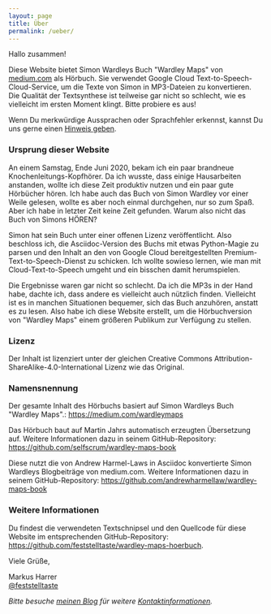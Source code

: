 ```yaml
---
layout: page
title: Über
permalink: /ueber/
---
```

Hallo zusammen!

Diese Website bietet Simon Wardleys Buch "Wardley Maps" von [medium.com](https://medium.com/wardleymaps) als Hörbuch.
Sie verwendet Google Cloud Text-to-Speech-Cloud-Service, um die Texte von Simon in MP3-Dateien zu konvertieren.
Die Qualität der Textsynthese ist teilweise gar nicht so schlecht, wie es vielleicht im ersten Moment klingt.
Bitte probiere es aus!

Wenn Du merkwürdige Aussprachen oder Sprachfehler erkennst, kannst Du uns gerne einen [Hinweis geben](https://github.com/feststelltaste/wardley-maps-hoerbuch/issues).

### Ursprung dieser Website

An einem Samstag, Ende Juni 2020, bekam ich ein paar brandneue Knochenleitungs-Kopfhörer. Da ich wusste, dass einige Hausarbeiten anstanden, wollte ich diese Zeit produktiv nutzen und ein paar gute Hörbücher hören. Ich habe auch das Buch von Simon Wardley vor einer Weile gelesen, wollte es aber noch einmal durchgehen, nur so zum Spaß. Aber ich habe in letzter Zeit keine Zeit gefunden. Warum also nicht das Buch von Simons HÖREN?

Simon hat sein Buch unter einer offenen Lizenz veröffentlicht. Also beschloss ich, die Asciidoc-Version des Buchs mit etwas Python-Magie zu parsen und den Inhalt an den von Google Cloud bereitgestellten Premium-Text-to-Speech-Dienst zu schicken. Ich wollte sowieso lernen, wie man mit Cloud-Text-to-Speech umgeht und ein bisschen damit herumspielen.

Die Ergebnisse waren gar nicht so schlecht. Da ich die MP3s in der Hand habe, dachte ich, dass andere es vielleicht auch nützlich finden. Vielleicht ist es in manchen Situationen bequemer, sich das Buch anzuhören, anstatt es zu lesen. Also habe ich diese Website erstellt, um die Hörbuchversion von "Wardley Maps" einem größeren Publikum zur Verfügung zu stellen.

### Lizenz
Der Inhalt ist lizenziert unter der gleichen Creative Commons Attribution-ShareAlike-4.0-International Lizenz wie das Original.

### Namensnennung
Der gesamte Inhalt des Hörbuchs basiert auf Simon Wardleys Buch "Wardley Maps".: <https://medium.com/wardleymaps>

Das Hörbuch baut auf Martin Jahrs automatisch erzeugten Übersetzung auf.
Weitere Informationen dazu in seinem GitHub-Repository: <https://github.com/selfscrum/wardley-maps-book>

Diese nutzt die von Andrew Harmel-Laws in Asciidoc konvertierte Simon Wardleys Blogbeiträge von medium.com.
Weitere Informationen dazu in seinem GitHub-Repository: <https://github.com/andrewharmellaw/wardley-maps-book>

### Weitere Informationen
Du findest die verwendeten Textschnipsel und den Quellcode für diese Website im entsprechenden GitHub-Repository: <https://github.com/feststelltaste/wardley-maps-hoerbuch>.


  
Viele Grüße,

Markus Harrer  
[@feststelltaste](https://www.twitter.com/feststelltaste)

_Bitte besuche [meinen Blog](https://www.feststelltaste.de/) für weitere [Kontaktinformationen](https://www.feststelltaste.de/contact/)._